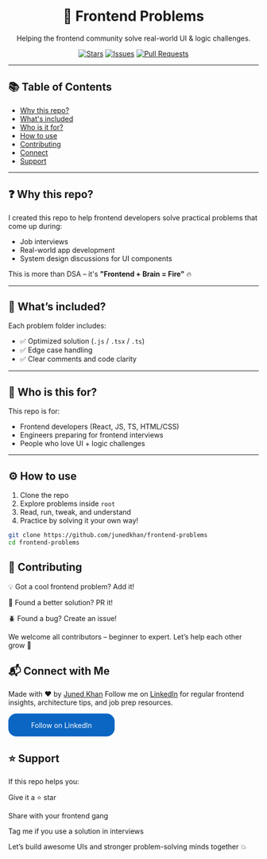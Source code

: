 <h1 align="center">🧠 Frontend Problems</h1>

<p align="center">
  Helping the frontend community solve real-world UI & logic challenges.
</p>

<p align="center">
  <a href="https://github.com/junedkhan/frontend-problems/stargazers"><img alt="Stars" src="https://img.shields.io/github/stars/junedkhan/frontend-problems?style=social" /></a>
  <a href="https://github.com/junedkhan/frontend-problems/issues"><img alt="Issues" src="https://img.shields.io/github/issues/junedkhan/frontend-problems" /></a>
  <a href="https://github.com/junedkhan/frontend-problems/pulls"><img alt="Pull Requests" src="https://img.shields.io/github/issues-pr/junedkhan/frontend-problems" /></a>
</p>

---

## 📚 Table of Contents

- [Why this repo?](#-why-this-repo)
- [What's included](#-whats-included)
- [Who is it for?](#-who-is-this-for)
- [How to use](#-how-to-use)
- [Contributing](#-contributing)
- [Connect](#-connect)
- [Support](#-support)

---

## ❓ Why this repo?

I created this repo to help frontend developers solve practical problems that come up during:
- Job interviews
- Real-world app development
- System design discussions for UI components

This is more than DSA – it's **"Frontend + Brain = Fire"** 🔥

---

## 🧰 What’s included?

Each problem folder includes:

- ✅ Optimized solution (`.js` / `.tsx` / `.ts`)
- ✅ Edge case handling
- ✅ Clear comments and code clarity



---

## 🎯 Who is this for?

This repo is for:
- Frontend developers (React, JS, TS, HTML/CSS)
- Engineers preparing for frontend interviews
- People who love UI + logic challenges

---

## ⚙️ How to use

1. Clone the repo
2. Explore problems inside `root`
3. Read, run, tweak, and understand
4. Practice by solving it your own way!

```bash
git clone https://github.com/junedkhan/frontend-problems
cd frontend-problems
```

## 🤝 Contributing
💡 Got a cool frontend problem? Add it!

💪 Found a better solution? PR it!

🪲 Found a bug? Create an issue!

We welcome all contributors – beginner to expert. Let’s help each other grow 🚀

## 📬 Connect with Me
Made with ❤️ by <a href="https://wwww.linkedin.com/in/ijunedkhan">Juned Khan</a>
Follow me on <a href="https://wwww.linkedin.com/in/ijunedkhan">LinkedIn</a> for regular frontend insights, architecture tips, and job prep resources.


<a style="display: flex;
          flex-direction: column;
          justify-content: center;
          padding: 7px;
          text-align: center;
          outline: none;
          text-decoration: none !important;
          color: #ffffff !important;
          width: 200px;
          height: 32px;
          border-radius: 16px;
          background-color: #0A66C2;
          font-family: 'SF Pro Text', Helvetica, sans-serif;" class="libutton" href="https://www.linkedin.com/comm/mynetwork/discovery-see-all?usecase=PEOPLE_FOLLOWS&followMember=ijunedkhan" target="_blank">Follow on LinkedIn</a>

## ⭐️ Support
If this repo helps you:

Give it a ⭐️ star

Share with your frontend gang

Tag me if you use a solution in interviews

Let’s build awesome UIs and stronger problem-solving minds together 💥





